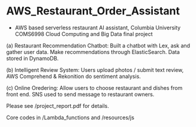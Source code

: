 # AWS_Restaurant_Order_Assistant

- AWS based serverless restaurant AI assistant, Columbia University COMS6998 Cloud Computing and Big Data final project

(a) Restaurant Recommendation Chatbot: Built a chatbot with Lex, ask and gather user data. Make recommendations through ElasticSearch. Data stored in DynamoDB. 

(b) Intelligent Review System: Users upload photos \/ submit text review, AWS Comprehend \& Rekonition do sentiment analysis.

(c) Online Oredering: Allow users to choose restaurant and dishes from front end. SNS used to send message to restaurant owners.

Please see /project_report.pdf for details.

Core codes in /Lambda_functions and /resources/js
